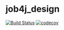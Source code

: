 # job4j_design

[![Build Status](https://travis-ci.org/Ox1D666/job4j_design.svg?branch=master)](https://travis-ci.org/Ox1D666/job4j_design)
[![codecov](https://codecov.io/gh/Ox1D666/job4j_design/branch/master/graph/badge.svg)](https://codecov.io/gh/Ox1D666/job4j_design)